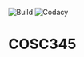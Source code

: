 ![Build](https://github.com/dvannini/COSC345/actions/workflows/msbuild.yml/badge.)
![Codacy](https://github.com/codacy/codacy-analysis-cli#COSC345)
# COSC345
